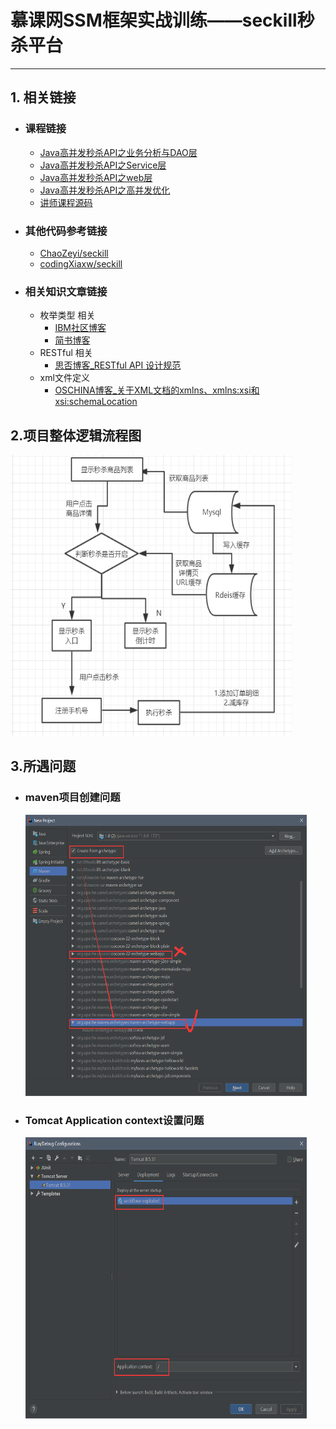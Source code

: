 # 慕课网SSM框架实战训练——seckill秒杀平台
---

##  1. 相关链接
- ###  课程链接
    - [Java高并发秒杀API之业务分析与DAO层](https://www.imooc.com/learn/587)
    - [Java高并发秒杀API之Service层](https://www.imooc.com/learn/631)
    - [Java高并发秒杀API之web层](https://www.imooc.com/learn/630)
    - [Java高并发秒杀API之高并发优化](https://www.imooc.com/learn/632)
    - [讲师课程源码](https://github.com/geekyijun/seckill)
- ###  其他代码参考链接
  - [ChaoZeyi/seckill](https://github.com/ChaoZeyi/seckill)
  - [codingXiaxw/seckill](https://github.com/codingXiaxw/seckill)
- ### 相关知识文章链接
    - 枚举类型 相关 
       - [IBM社区博客](https://www.ibm.com/developerworks/cn/java/j-lo-enum/index.html)
       - [简书博客](https://www.jianshu.com/p/46dbd930f6a2)
    - RESTful 相关
      - [思否博客_RESTful API 设计规范](https://segmentfault.com/a/1190000015384373#restful-api-%E8%AE%BE%E8%AE%A1%E8%A7%84%E8%8C%83)
   -   xml文件定义 
          -    [OSCHINA博客_关于XML文档的xmlns、xmlns:xsi和xsi:schemaLocation](https://my.oschina.net/itblog/blog/390001)
   
      
##  2.项目整体逻辑流程图
   <div>
      <img width="450" height="450" src="https://github.com/NAMZseng/seckill/raw/master/readme_img/seckill执行流程.png"/>
   </div>

##  3.所遇问题
   - ### maven项目创建问题
     <div>
        <img width="450" height="450" src="https://github.com/NAMZseng/seckill/raw/master/readme_img/maven项目选择.png"/>
     </div>
    
  - ### Tomcat Application context设置问题
	<div>
        <img width="450" height="450" src="https://github.com/NAMZseng/seckill/raw/master/readme_img/Application_Contest设置.png"/>
     </div>
	
